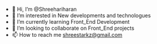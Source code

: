 - 👋 Hi, I’m @Shreehariharan
- 👀 I’m interested in New developments and technologues
- 🌱 I’m currently learning Front_End Development
- 💞️ I’m looking to collaborate on Front_End projects
- 📫 How to reach me shreestarkz@gmail.com

<!---
Shreehariharan/Shreehariharan is a ✨ special ✨ repository because its `README.md` (this file) appears on your GitHub profile.
You can click the Preview link to take a look at your changes.
--->

